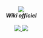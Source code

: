 <div align="center">
  <img src="https://i.imgur.com/odsGUHb.png" align="center">
  <br>
  <strong><i>Wiki officiel</i></strong>
  <br>
  <br>
   <a href="https://geekmaskesland.org">
    <img src="https://img.shields.io/badge/site-officiel-brightgreen">
  </a>
     <a href="https://geekmaskesland.org">
    <img src="https://img.shields.io/badge/fondateur:-b2856203-brightgreen">
  </a>
</div>
